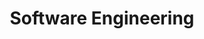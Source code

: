 ---
layout: grid
title: Software Engineering
description: >
    Posts in Software Engineering category
slug: SWEngineering
permalink: swengineering
---